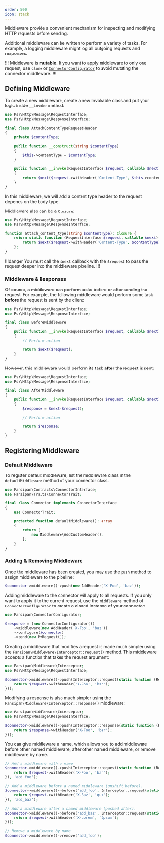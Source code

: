 ```yaml
---
order: 500
icon: stack
---
```


Middleware provide a convenient mechanism for inspecting and modifying HTTP requests before sending.

Additional middleware can be written to perform a variety of tasks. For example, a logging middleware might log all outgoing requests and responses.

!!!
Middleware is **mutable**. If you want to apply middleware to only one request, use `clone` or [`ConnectorConfigurator`](#adding--removing-middleware) to avoid mutating the connector middleware.
!!!

## Defining Middleware

To create a new middleware, create a new Invokable class and put your logic inside `__invoke` method:

```php
use Psr\Http\Message\RequestInterface;
use Psr\Http\Message\ResponseInterface;

final class AttachContentTypeRequestHeader
{
    private $contentType;

    public function __construct(string $contentType)
    {
        $this->contentType = $contentType;
    }

    public function __invoke(RequestInterface $request, callable $next): ResponseInterface
    {
        return $next($request->withHeader('Content-Type', $this->contentType));
    }
}
```

In this middleware, we will add a content type header to the request depends on the body type.

Middleware also can be a `Closure`:

```php
use Psr\Http\Message\RequestInterface;
use Psr\Http\Message\ResponseInterface;

function attach_content_type(string $contentType): Closure {
    return static function (RequestInterface $request, callable $next): ResponseInterface {
        return $next($request->withHeader('Content-Type', $contentType));
    };
}
```

!!!danger
You must call the `$next` callback with the `$request` to pass the request deeper into the middleware pipeline.
!!!

### Middleware & Responses

Of course, a middleware can perform tasks before or after sending the request. For example, the following middleware would perform some task **before** the request is sent by the client:

```php
use Psr\Http\Message\RequestInterface;
use Psr\Http\Message\ResponseInterface;

final class BeforeMiddleware
{
    public function __invoke(RequestInterface $request, callable $next): ResponseInterface
    {
        // Perform action

        return $next($request);
    }
}
```

However, this middleware would perform its task **after** the request is sent:

```php
use Psr\Http\Message\RequestInterface;
use Psr\Http\Message\ResponseInterface;

final class AfterMiddleware
{
    public function __invoke(RequestInterface $request, callable $next): ResponseInterface
    {
        $response = $next($request);

        // Perform action

        return $response;
    }
}
```

## Registering Middleware

### Default Middleware

To register default middleware, list the middleware class in the `defaultMiddleware` method of your connector class.

```php
use Fansipan\Contracts\ConnectorInterface;
use Fansipan\Traits\ConnectorTrait;

final class Connector implements ConnectorInterface
{
    use ConnectorTrait;

    protected function defaultMiddleware(): array
    {
        return [
            new Middleware\AddCustomHeader(),
        ];
    }
}
```

### Adding & Removing Middleware

Once the middleware has been created, you may use the `push` method to assign middleware to the pipeline:

```php
$connector->middleware()->push(new AddHeader('X-Foo', 'baz'));
```

Adding middleware to the connector will apply to all requests. If you only want to apply it to the current request, use the `middleware` method of `ConnectorConfigurator` to create a cloned instance of your connector:

```php
use Fansipan\ConnectorConfigurator;

$response = (new ConnectorConfigurator())
    ->middleware(new AddHeader('X-Foo', 'baz'))
    ->configure($connector)
    ->send(new MyRequest());
```

Creating a middleware that modifies a request is made much simpler using the `Fansipan\Middleware\Interceptor::request()` method. This middleware accepts a function that takes the request argument:

```php
use Fansipan\Middleware\Interceptor;
use Psr\Http\Message\RequestInterface;

$connector->middleware()->push(Interceptor::request(static function (RequestInterface $request) {
    return $request->withHeader('X-Foo', 'bar');
}));
```

Modifying a response is also much simpler using the `Fansipan\Middleware\Interceptor::response()` middleware:

```php
use Fansipan\Middleware\Interceptor;
use Psr\Http\Message\ResponseInterface;

$connector->middleware()->push(Interceptor::response(static function (ResponseInterface $response) {
    return $response->withHeader('X-Foo', 'bar');
}));
```

You can give middleware a name, which allows you to add middleware before other named middleware, after other named middleware, or remove middleware by name.

```php
// Add a middleware with a name
$connector->middleware()->push(Interceptor::request(static function (RequestInterface $request) {
    return $request->withHeader('X-Foo', 'bar');
}), 'add_foo');

// Add a middleware before a named middleware (unshift before).
$connector->middleware()->before('add_foo', Interceptor::request(static function (RequestInterface $request) {
    return $request->withHeader('X-Baz', 'qux');
}), 'add_baz');

// Add a middleware after a named middleware (pushed after).
$connector->middleware()->before('add_baz', Interceptor::request(static function (RequestInterface $request) {
    return $request->withHeader('X-Lorem', 'Ipsum');
}));

// Remove a middleware by name
$connector->middleware()->remove('add_foo');
```
